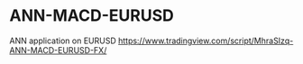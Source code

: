 # ANN-MACD-EURUSD
ANN application on EURUSD
https://www.tradingview.com/script/MhraSIzq-ANN-MACD-EURUSD-FX/
